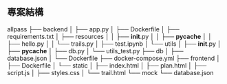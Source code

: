 ## 專案結構
allpass
├── backend
│   ├── app.py
│   ├── Dockerfile
│   ├── requirements.txt
│   ├── resources
│   │   ├── __init__.py
│   │   ├── __pycache__
│   │   ├── hello.py
│   │   └── trails.py
│   ├── test.ipynb
│   └── utils
│       ├── __init__.py
│       ├── __pycache__
│       ├── db.py
│       └── utils_test.py
├── db
│   ├── database.json
│   └── Dockerfile
├── docker-compose.yml
├── frontend
│   ├── Dockerfile
│   └── static
│       ├── index.html
│       ├── plan.html
│       ├── script.js
│       ├── styles.css
│       └── trail.html
└── mock
    └── database.json